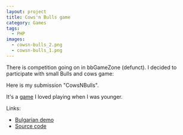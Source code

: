 ```yaml
---
layout: project
title: Cows'n Bulls game
category: Games
tags:
  - PHP
images:
  - cowsn-bulls_2.png
  - cowsn-bulls_1.png
---
```


There is competition going on in bbGameZone (defunct). I decided to participate with small Bulls and cows game:

Here is my submission "CowsNBulls".

It's a [game](http://en.wikipedia.org/wiki/Bulls_and_cows) I loved playing when I was younger.

Links:

* [Bulgarian demo](http://igrii.com/kravi_i_bikove/)
* [Source code](https://github.com/aquilax/cowsNBulls)
